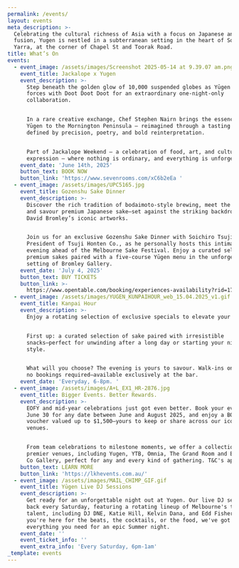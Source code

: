 ```yaml
---
permalink: /events/
layout: events
meta_description: >-
  Celebrating the cultural richness of Asia with a focus on Japanese and Asian
  fusion, Yugen is nestled in a subterranean setting in the heart of South
  Yarra, at the corner of Chapel St and Toorak Road.
title: What’s On
events:
  - event_image: /assets/images/Screenshot 2025-05-14 at 9.39.07 am.png
    event_title: Jackalope x Yugen
    event_description: >-
      Step beneath the golden glow of 10,000 suspended globes as Yūgen joins
      forces with Doot Doot Doot for an extraordinary one-night-only
      collaboration.


      In a rare creative exchange, Chef Stephen Nairn brings the essence of
      Yūgen to the Mornington Peninsula — reimagined through a tasting menu
      defined by precision, poetry, and bold reinterpretation.


      Part of Jackalope Weekend — a celebration of food, art, and cultural
      expression — where nothing is ordinary, and everything is unforgettable.
    event_date: 'June 14th, 2025'
    button_text: BOOK NOW
    button_link: 'https://www.sevenrooms.com/xC6b2eEa '
  - event_image: /assets/images/UPC5165.jpg
    event_title: Gozenshu Sake Dinner
    event_description: >-
      Discover the rich tradition of bodaimoto-style brewing, meet the maker,
      and savour premium Japanese sake—set against the striking backdrop of
      David Bromley’s iconic artworks.


      Join us for an exclusive Gozenshu Sake Dinner with Soichiro Tsuji,
      President of Tsuji Honten Co., as he personally hosts this intimate
      evening ahead of the Melbourne Sake Festival. Enjoy a curated selection of
      premium sakes paired with a five-course Yūgen menu in the unforgettable
      setting of Bromley Gallery.
    event_date: 'July 4, 2025'
    button_text: BUY TICKETS
    button_link: >-
      https://www.opentable.com/booking/experiences-availability?rid=170390&restref=170390&experienceId=480328&utm_source=external&utm_medium=referral&utm_campaign=shared
  - event_image: /assets/images/YUGEN_KUNPAIHOUR_web_15.04.2025_v1.gif
    event_title: Kanpai Hour
    event_description: >-
      Enjoy a rotating selection of exclusive specials to elevate your evening.


      First up: a curated selection of sake paired with irresistible
      snacks—perfect for unwinding after a long day or starting your night in
      style.


      What will you choose? The evening is yours to savour. Walk-ins only, with
      no bookings required—available exclusively at the bar.
    event_date: 'Everyday, 6-8pm. '
  - event_image: /assets/images/A+L_EX1_HR-2876.jpg
    event_title: Bigger Events. Better Rewards.
    event_description: >-
      EOFY and mid-year celebrations just got even better. Book your event by
      June 30 for any date between June and August 2025, and enjoy a BONUS gift
      voucher valued up to $1,500—yours to keep or share across our iconic
      venues.


      From team celebrations to milestone moments, we offer a collection of
      premier venues, including Yugen, YTB, Omnia, The Grand Room and Bromley &
      Co Gallery, perfect for any and every kind of gathering. T&C's apply.
    button_text: LEARN MORE
    button_link: 'https://lkhevents.com.au/'
  - event_image: /assets/images/MAIL_CHIMP_GIF.gif
    event_title: Yūgen Live DJ Sessions
    event_description: >-
      Get ready for an unforgettable night out at Yugen. Our live DJ sets are
      back every Saturday, featuring a rotating lineup of Melbourne's top
      talent, including DJ DNE, Katie Hill, Kelvin Dana, and Edd Fisher. Whether
      you're here for the beats, the cocktails, or the food, we've got
      everything you need for an epic Summer night.
    event_date: ''
    event_ticket_info: ''
    event_extra_info: 'Every Saturday, 6pm-1am'
_template: events
---
```


